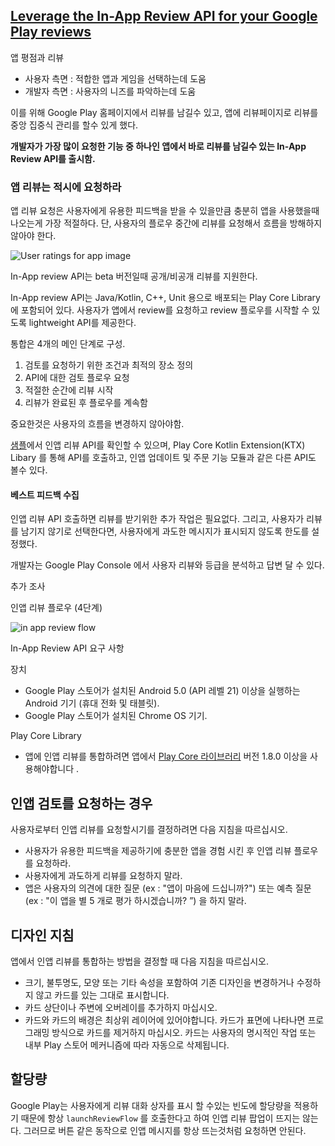 ## [Leverage the In-App Review API for your Google Play reviews](https://android-developers.googleblog.com/2020/08/in-app-review-api.html)

앱 평점과 리뷰

- 사용자 측면 : 적합한 앱과 게임을 선택하는데 도움
- 개발자 측면 : 사용자의 니즈를 파악하는데 도움



이를 위해 Google Play 홈페이지에서 리뷰를 남길수 있고, 앱에 리뷰페이지로 리뷰를 중앙 집중식 관리를 할수 있게 했다.

**개발자가 가장 많이 요청한 기능 중 하나인 앱에서 바로 리뷰를 남길수 있는 In-App Review API를 출시함.**



### 앱 리뷰는 적시에 요청하라

앱 리뷰 요청은 사용자에게 유용한 피드백을 받을 수 있을만큼 충분히 앱을 사용했을때 나오는게 가장 적절하다. 단, 사용자의 플로우 중간에 리뷰를 요청해서 흐름을 방해하지 않아야 한다.

![User ratings for app image](https://4.bp.blogspot.com/-MSM5VeZfLAU/Xym0OR_huqI/AAAAAAAAPaA/2u9CsMLiQoE4cx3fmQPf0coIH0TuTWiSwCLcBGAsYHQ/s1600/image2.jpg)



In-App review API는 beta 버전일때 공개/비공개 리뷰를 지원한다.

In-App review API는 Java/Kotlin, C++, Unit 용으로 배포되는 Play Core Library 에 포함되어 있다. 
사용자가 앱에서 review를 요청하고 review 플로우를 시작할 수 있도록 lightweight API를 제공한다.

통합은 4개의 메인 단계로 구성.

1. 검토를 요청하기 위한 조건과 최적의 장소 정의
2. API에 대한 검토 플로우 요청
3. 적절한 순간에 리뷰 시작
4. 리뷰가 완료된 후 플로우를 계속함

중요한것은 사용자의 흐름을 변경하지 않아야함.

[샘플](https://github.com/android/app-bundle-samples/tree/master/PlayCoreKtx)에서 인앱 리뷰 API를 확인할 수 있으며, Play Core Kotlin Extension(KTX) Libary 를 통해 API를 호출하고, 인앱 업데이트 및 주문 기능 모듈과 같은 다른 API도 볼수 있다.



#### 베스트 피드백 수집

인앱 리뷰 API 호출하면 리뷰를 받기위한 추가 작업은 필요없다. 그리고, 사용자가 리뷰를 남기지 않기로 선택한다면, 사용자에게 과도한 메시지가 표시되지 않도록 한도를 설정했다.

개발자는 Google Play Console 에서 사용자 리뷰와 등급을 분석하고 답변 달 수 있다.



추가 조사

인앱 리뷰 플로우 (4단계)

![in app review flow](https://developer.android.com/images/google/play/in-app-review/iar-flow.jpg)

In-App Review API 요구 사항

장치

- Google Play 스토어가 설치된 Android 5.0 (API 레벨 21) 이상을 실행하는 Android 기기 (휴대 전화 및 태블릿).
- Google Play 스토어가 설치된 Chrome OS 기기.

Play Core Library

- 앱에 인앱 리뷰를 통합하려면 앱에서 [Play Core 라이브러리](https://developer.android.com/guide/playcore) 버전 1.8.0 이상을 사용해야합니다 .



## 인앱 검토를 요청하는 경우

사용자로부터 인앱 리뷰를 요청할시기를 결정하려면 다음 지침을 따르십시오.

- 사용자가 유용한 피드백을 제공하기에 충분한 앱을 경험 시킨 후 인앱 리뷰 플로우를 요청하라.
- 사용자에게 과도하게 리뷰를 요청하지 말라.
- 앱은 사용자의 의견에 대한 질문 (ex : "앱이 마음에 드십니까?") 또는 예측 질문 (ex : "이 앱을 별 5 개로 평가 하시겠습니까? ”) 을 하지 말라.



## 디자인 지침

앱에서 인앱 리뷰를 통합하는 방법을 결정할 때 다음 지침을 따르십시오.

- 크기, 불투명도, 모양 또는 기타 속성을 포함하여 기존 디자인을 변경하거나 수정하지 않고 카드를 있는 그대로 표시합니다.
- 카드 상단이나 주변에 오버레이를 추가하지 마십시오.
- 카드와 카드의 배경은 최상위 레이어에 있어야합니다. 카드가 표면에 나타나면 프로그래밍 방식으로 카드를 제거하지 마십시오. 카드는 사용자의 명시적인 작업 또는 내부 Play 스토어 메커니즘에 따라 자동으로 삭제됩니다.



## 할당량

Google Play는 사용자에게 리뷰 대화 상자를 표시 할 수있는 빈도에 할당량을 적용하기 때문에 항상 `launchReviewFlow` 를 호출한다고 하여 인앱 리뷰 팝업이 뜨지는 않는다.  그러므로 버튼 같은 동작으로 인앱 메시지를 항상 뜨는것처럼 요청하면 안된다.
